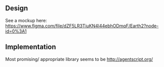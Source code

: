 ## Design

See a mockup here: https://www.figma.com/file/dZF5LR3TiuKN4l44ebhODmqF/Earth2?node-id=0%3A1

## Implementation

Most promising/ appropriate library seems to be http://agentscript.org/ 
